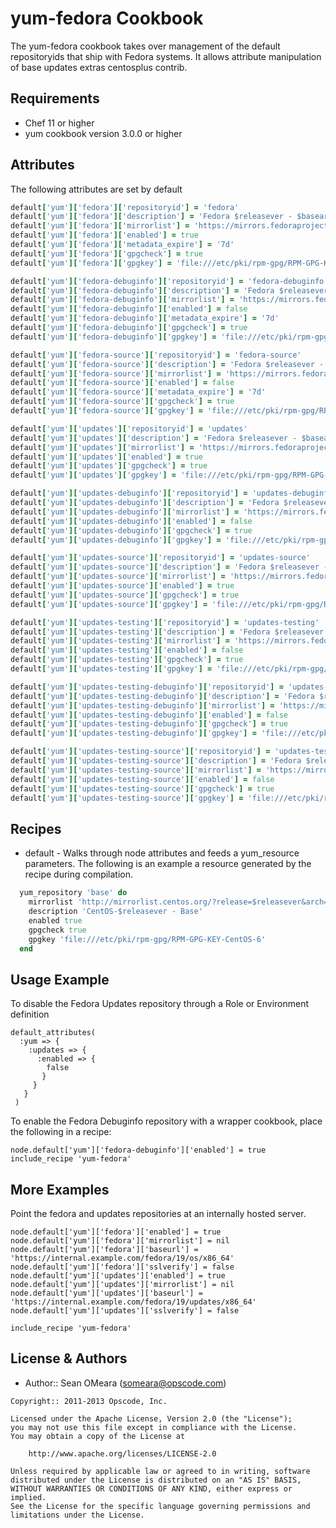 yum-fedora Cookbook
============

The yum-fedora cookbook takes over management of the default
repositoryids that ship with Fedora systems. It allows attribute
manipulation of base updates extras centosplus contrib.

Requirements
------------
* Chef 11 or higher
* yum cookbook version 3.0.0 or higher

Attributes
----------
The following attributes are set by default

``` ruby
default['yum']['fedora']['repositoryid'] = 'fedora'
default['yum']['fedora']['description'] = 'Fedora $releasever - $basearch'
default['yum']['fedora']['mirrorlist'] = 'https://mirrors.fedoraproject.org/metalink?repo=fedora-$releasever&arch=$basearch'
default['yum']['fedora']['enabled'] = true
default['yum']['fedora']['metadata_expire'] = '7d'
default['yum']['fedora']['gpgcheck'] = true
default['yum']['fedora']['gpgkey'] = 'file:///etc/pki/rpm-gpg/RPM-GPG-KEY-fedora-$basearch'
```

``` ruby
default['yum']['fedora-debuginfo']['repositoryid'] = 'fedora-debuginfo'
default['yum']['fedora-debuginfo']['description'] = 'Fedora $releasever - $basearch - Debug'
default['yum']['fedora-debuginfo']['mirrorlist'] = 'https://mirrors.fedoraproject.org/metalink?repo=fedora-debug-$releasever&arch=$basearch'
default['yum']['fedora-debuginfo']['enabled'] = false
default['yum']['fedora-debuginfo']['metadata_expire'] = '7d'
default['yum']['fedora-debuginfo']['gpgcheck'] = true
default['yum']['fedora-debuginfo']['gpgkey'] = 'file:///etc/pki/rpm-gpg/RPM-GPG-KEY-fedora-$basearch'
```

``` ruby
default['yum']['fedora-source']['repositoryid'] = 'fedora-source'
default['yum']['fedora-source']['description'] = 'Fedora $releasever - Source'
default['yum']['fedora-source']['mirrorlist'] = 'https://mirrors.fedoraproject.org/metalink?repo=fedora-source-$releasever&arch=$basearch'
default['yum']['fedora-source']['enabled'] = false
default['yum']['fedora-source']['metadata_expire'] = '7d'
default['yum']['fedora-source']['gpgcheck'] = true
default['yum']['fedora-source']['gpgkey'] = 'file:///etc/pki/rpm-gpg/RPM-GPG-KEY-fedora-$basearch'
```

``` ruby
default['yum']['updates']['repositoryid'] = 'updates'
default['yum']['updates']['description'] = 'Fedora $releasever - $basearch - Updates'
default['yum']['updates']['mirrorlist'] = 'https://mirrors.fedoraproject.org/metalink?repo=updates-released-f$releasever&arch=$basearch'
default['yum']['updates']['enabled'] = true
default['yum']['updates']['gpgcheck'] = true
default['yum']['updates']['gpgkey'] = 'file:///etc/pki/rpm-gpg/RPM-GPG-KEY-fedora-$basearch'
```

``` ruby
default['yum']['updates-debuginfo']['repositoryid'] = 'updates-debuginfo'
default['yum']['updates-debuginfo']['description'] = 'Fedora $releasever - $basearch - Updates - Debug'
default['yum']['updates-debuginfo']['mirrorlist'] = 'https://mirrors.fedoraproject.org/metalink?repo=updates-released-debug-f$releasever&arch=$basearch'
default['yum']['updates-debuginfo']['enabled'] = false
default['yum']['updates-debuginfo']['gpgcheck'] = true
default['yum']['updates-debuginfo']['gpgkey'] = 'file:///etc/pki/rpm-gpg/RPM-GPG-KEY-fedora-$basearch'
```

```ruby
default['yum']['updates-source']['repositoryid'] = 'updates-source'
default['yum']['updates-source']['description'] = 'Fedora $releasever - Updates Source'
default['yum']['updates-source']['mirrorlist'] = 'https://mirrors.fedoraproject.org/metalink?repo=updates-released-source-f$releasever&arch=$basearch'
default['yum']['updates-source']['enabled'] = true
default['yum']['updates-source']['gpgcheck'] = true
default['yum']['updates-source']['gpgkey'] = 'file:///etc/pki/rpm-gpg/RPM-GPG-KEY-fedora-$basearch'
```

```ruby
default['yum']['updates-testing']['repositoryid'] = 'updates-testing'
default['yum']['updates-testing']['description'] = 'Fedora $releasever - $basearch - Test Updates'
default['yum']['updates-testing']['mirrorlist'] = 'https://mirrors.fedoraproject.org/metalink?repo=updates-testing-f$releasever&arch=$basearch'
default['yum']['updates-testing']['enabled'] = false
default['yum']['updates-testing']['gpgcheck'] = true
default['yum']['updates-testing']['gpgkey'] = 'file:///etc/pki/rpm-gpg/RPM-GPG-KEY-fedora-$basearch'
```

```ruby
default['yum']['updates-testing-debuginfo']['repositoryid'] = 'updates-testing-debuginfo'
default['yum']['updates-testing-debuginfo']['description'] = 'Fedora $releasever - $basearch - Test Updates Debug'
default['yum']['updates-testing-debuginfo']['mirrorlist'] = 'https://mirrors.fedoraproject.org/metalink?repo=updates-testing-debug-f$releasever&arch=$basearch'
default['yum']['updates-testing-debuginfo']['enabled'] = false
default['yum']['updates-testing-debuginfo']['gpgcheck'] = true
default['yum']['updates-testing-debuginfo']['gpgkey'] = 'file:///etc/pki/rpm-gpg/RPM-GPG-KEY-fedora-$basearch'
```

```ruby
default['yum']['updates-testing-source']['repositoryid'] = 'updates-testing-source'
default['yum']['updates-testing-source']['description'] = 'Fedora $releasever - Test Updates Source'
default['yum']['updates-testing-source']['mirrorlist'] = 'https://mirrors.fedoraproject.org/metalink?repo=updates-testing-source-f$releasever&arch=$basearch'
default['yum']['updates-testing-source']['enabled'] = false
default['yum']['updates-testing-source']['gpgcheck'] = true
default['yum']['updates-testing-source']['gpgkey'] = 'file:///etc/pki/rpm-gpg/RPM-GPG-KEY-fedora-$basearch'
```

Recipes
-------
* default - Walks through node attributes and feeds a yum_resource
  parameters. The following is an example a resource generated by the
  recipe during compilation.
  
```ruby
  yum_repository 'base' do
    mirrorlist 'http://mirrorlist.centos.org/?release=$releasever&arch=$basearch&repo=os'
    description 'CentOS-$releasever - Base'
    enabled true
    gpgcheck true
    gpgkey 'file:///etc/pki/rpm-gpg/RPM-GPG-KEY-CentOS-6'
  end
```

Usage Example
-------------
To disable the Fedora Updates repository through a Role or Environment definition

```
default_attributes(
  :yum => {
    :updates => {
      :enabled => {
        false
       }
     }
   }
 )
```

To enable the Fedora Debuginfo repository with a wrapper cookbook, place
the following in a recipe:

```
node.default['yum']['fedora-debuginfo']['enabled'] = true
include_recipe 'yum-fedora'
```

More Examples
-------------
Point the fedora and updates repositories at an internally hosted server.

```
node.default['yum']['fedora']['enabled'] = true
node.default['yum']['fedora']['mirrorlist'] = nil
node.default['yum']['fedora']['baseurl'] = 'https://internal.example.com/fedora/19/os/x86_64'
node.default['yum']['fedora']['sslverify'] = false
node.default['yum']['updates']['enabled'] = true
node.default['yum']['updates']['mirrorlist'] = nil
node.default['yum']['updates']['baseurl'] = 'https://internal.example.com/fedora/19/updates/x86_64'
node.default['yum']['updates']['sslverify'] = false

include_recipe 'yum-fedora'
```

License & Authors
-----------------
- Author:: Sean OMeara (<someara@opscode.com>)

```text
Copyright:: 2011-2013 Opscode, Inc.

Licensed under the Apache License, Version 2.0 (the "License");
you may not use this file except in compliance with the License.
You may obtain a copy of the License at

    http://www.apache.org/licenses/LICENSE-2.0

Unless required by applicable law or agreed to in writing, software
distributed under the License is distributed on an "AS IS" BASIS,
WITHOUT WARRANTIES OR CONDITIONS OF ANY KIND, either express or implied.
See the License for the specific language governing permissions and
limitations under the License.
```
